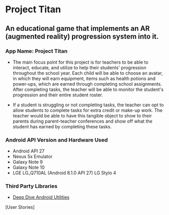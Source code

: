 # Project Titan #

## An educational game that implements an AR (augmented reality) progression system into it. ##

### App Name: Project Titan ###
* The main focus point for this project is for teachers to be able to interact, educate, and utilize to help their students' progression throughout the school year. Each child will be able to choose an avatar, in which they will earn equipment, items such as health potions and power-ups, which are earned through completing school assignments. After completing tasks, the teacher will be able to monitor the student's progression and their entire student roster.

* If a student is struggling or not completing tasks, the teacher can opt to allow students to complete tasks for extra credit or make-up work. The teacher would be able to have this tangible object to show to their parents during parent-teacher conferences and show off what the student has earned by completing these tasks.  


### Android API Version and Hardware Used ###
* Android API 27
* Nexus 5x Emulator
* Galaxy Note 9
* Galaxy Note 10
* LGE LG_Q710AL (Android 8.1.0 API 27) LG Stylo 4

### Third Party Libraries ###

* [Deep Dive Android Utilities](https://github.com/deep-dive-coding-java/android-utilities/blob/master/README.md)


[User Stories]
